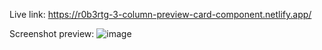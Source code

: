 Live link: https://r0b3rtg-3-column-preview-card-component.netlify.app/

Screenshot preview:
![image](https://user-images.githubusercontent.com/54260004/147661001-616ac6dc-1756-46a7-9c94-f87717032130.png)
